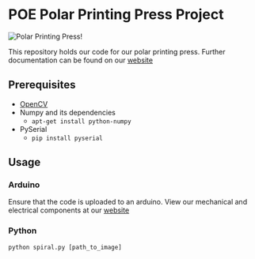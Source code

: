 # POE Polar Printing Press Project

![Polar Printing Press!](./polar_printing_gif.gif)

This repository holds our code for our polar printing press. Further documentation can be found on our [website](http://poepolarprintingpress.weebly.com/)

## Prerequisites
- [OpenCV](https://help.ubuntu.com/community/OpenCV)
- Numpy and its dependencies
  - `apt-get install python-numpy`
- PySerial
  - `pip install pyserial`

## Usage
### Arduino
Ensure that the code is uploaded to an arduino. View our mechanical and electrical components at our [website](http://poepolarprintingpress.weebly.com/)

### Python
`python spiral.py [path_to_image]`

